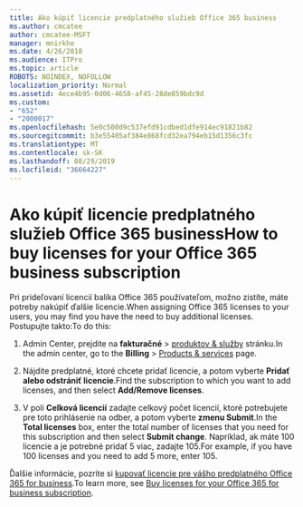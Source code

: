 ```yaml
---
title: Ako kúpiť licencie predplatného služieb Office 365 business
ms.author: cmcatee
author: cmcatee-MSFT
manager: mnirkhe
ms.date: 4/26/2018
ms.audience: ITPro
ms.topic: article
ROBOTS: NOINDEX, NOFOLLOW
localization_priority: Normal
ms.assetid: 4ece4b95-0d06-4658-af45-28de859bdc9d
ms.custom:
- "652"
- "2000017"
ms.openlocfilehash: 5e0c500d9c537efd91cdbed1dfe914ec91821b82
ms.sourcegitcommit: b3e55405af384e868fcd32ea794eb15d1356c3fc
ms.translationtype: MT
ms.contentlocale: sk-SK
ms.lasthandoff: 08/29/2019
ms.locfileid: "36664227"
---
```

# <a name="how-to-buy-licenses-for-your-office-365-business-subscription"></a><span data-ttu-id="5ec32-102">Ako kúpiť licencie predplatného služieb Office 365 business</span><span class="sxs-lookup"><span data-stu-id="5ec32-102">How to buy licenses for your Office 365 business subscription</span></span>

<span data-ttu-id="5ec32-103">Pri prideľovaní licencií balíka Office 365 používateľom, možno zistíte, máte potreby nakúpiť ďalšie licencie.</span><span class="sxs-lookup"><span data-stu-id="5ec32-103">When assigning Office 365 licenses to your users, you may find you have the need to buy additional licenses.</span></span> <span data-ttu-id="5ec32-104">Postupujte takto:</span><span class="sxs-lookup"><span data-stu-id="5ec32-104">To do this:</span></span>
  
1. <span data-ttu-id="5ec32-105">Admin Center, prejdite na **fakturačné** \> [produktov & služby](https://go.microsoft.com/fwlink/p/?linkid=842054) stránku.</span><span class="sxs-lookup"><span data-stu-id="5ec32-105">In the admin center, go to the **Billing** \> [Products & services](https://go.microsoft.com/fwlink/p/?linkid=842054) page.</span></span>

2. <span data-ttu-id="5ec32-106">Nájdite predplatné, ktoré chcete pridať licencie, a potom vyberte **Pridať alebo odstrániť licencie**.</span><span class="sxs-lookup"><span data-stu-id="5ec32-106">Find the subscription to which you want to add licenses, and then select **Add/Remove licenses**.</span></span>

3. <span data-ttu-id="5ec32-107">V poli **Celková licencií** zadajte celkový počet licencií, ktoré potrebujete pre toto prihlásenie na odber, a potom vyberte **zmenu Submit**.</span><span class="sxs-lookup"><span data-stu-id="5ec32-107">In the **Total licenses** box, enter the total number of licenses that you need for this subscription and then select **Submit change**.</span></span> <span data-ttu-id="5ec32-108">Napríklad, ak máte 100 licencie a je potrebné pridať 5 viac, zadajte 105.</span><span class="sxs-lookup"><span data-stu-id="5ec32-108">For example, if you have 100 licenses and you need to add 5 more, enter 105.</span></span>

<span data-ttu-id="5ec32-109">Ďalšie informácie, pozrite si [kupovať licencie pre vášho predplatného Office 365 for business](https://docs.microsoft.com/office365/admin/subscriptions-and-billing/buy-licenses).</span><span class="sxs-lookup"><span data-stu-id="5ec32-109">To learn more, see [Buy licenses for your Office 365 for business subscription](https://docs.microsoft.com/office365/admin/subscriptions-and-billing/buy-licenses).</span></span>
